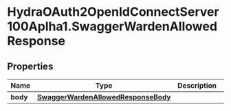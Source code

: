 # HydraOAuth2OpenIdConnectServer100Aplha1.SwaggerWardenAllowedResponse

## Properties
Name | Type | Description | Notes
------------ | ------------- | ------------- | -------------
**body** | [**SwaggerWardenAllowedResponseBody**](SwaggerWardenAllowedResponseBody.md) |  | [optional] 


